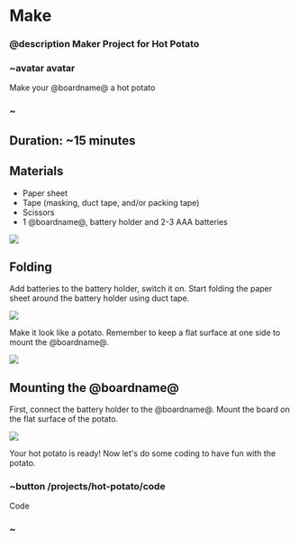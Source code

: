 # Make

### @description Maker Project for Hot Potato

### ~avatar avatar

Make your @boardname@ a hot potato

### ~

## Duration: ~15 minutes

## Materials
* Paper sheet
* Tape (masking, duct tape, and/or packing tape)
* Scissors
* 1 @boardname@, battery holder and 2-3 AAA batteries

![](/static/cp/projects/hot-potato/step1.jpeg)

## Folding

Add batteries to the battery holder, switch it on. Start folding the paper sheet around the battery holder using duct tape. 

![](/static/cp/projects/hot-potato/step2.jpeg)

Make it look like a potato. Remember to keep a flat surface at one side to mount the @boardname@.

![](/static/cp/projects/hot-potato/step3.jpeg)

## Mounting the @boardname@

First, connect the battery holder to the @boardname@. Mount the board on the flat surface of the potato.

![](/static/cp/projects/hot-potato/laststep.jpeg)

Your hot potato is ready! Now let's do some coding to have fun with the potato.

### ~button /projects/hot-potato/code

Code

### ~

